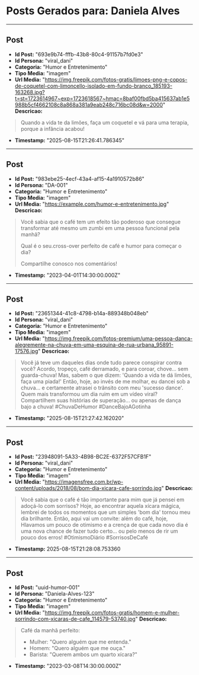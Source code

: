# Posts Gerados para: Daniela Alves

---

## Post
- **Id Post:** "693e9b74-fffb-43b8-80c4-91157b7fd0e3"
- **Id Persona:** "viral_dani"
- **Categoria:** "Humor e Entretenimento"
- **Tipo Media:** "imagem"
- **Url Media:** "https://img.freepik.com/fotos-gratis/limoes-png-e-copos-de-coquetel-com-limoncello-isolado-em-fundo-branco_185193-163268.jpg?t=st=1723614967~exp=1723618567~hmac=8baf00fbd5ba415637ab1e5988b5cf4662108c8a868a381a9eab248c716bc08d&w=2000"
**Descricao:**
> Quando a vida te da limões, faça um coquetel e vá para uma terapia, porque a infância acabou!
- **Timestamp:** "2025-08-15T21:26:41.786345"

---

## Post
- **Id Post:** "983ebe25-4ecf-43a4-af15-4a1910572b86"
- **Id Persona:** "DA-001"
- **Categoria:** "Humor e Entretenimento"
- **Tipo Media:** "imagem"
- **Url Media:** "https://example.com/humor-e-entretenimento.jpg"
**Descricao:**
> Você sabia que o café tem um efeito tão poderoso que consegue transformar até mesmo um zumbi em uma pessoa funcional pela manhã? 
> 
> Qual é o seu.cross-over perfeito de café e humor para começar o dia?
> 
> Compartilhe conosco nos comentários!
- **Timestamp:** "2023-04-01T14:30:00.000Z"

---

## Post
- **Id Post:** "23651344-41c8-4798-b14a-889348b048eb"
- **Id Persona:** "viral_dani"
- **Categoria:** "Humor e Entretenimento"
- **Tipo Media:** "imagem"
- **Url Media:** "https://img.freepik.com/fotos-premium/uma-pessoa-danca-alegremente-na-chuva-em-uma-esquina-de-rua-urbana_95891-17576.jpg"
**Descricao:**
> Você já teve um daqueles dias onde tudo parece conspirar contra você? Acordo, tropeço, café derramado, e para coroar, chove... sem guarda-chuva! Mas, sabem o que dizem: 'Quando a vida te dá limões, faça uma piada!' Então, hoje, ao invés de me molhar, eu dancei sob a chuva... e certamente atrasei o trânsito com meu 'sucesso dance'. Quem mais transformou um dia ruim em um vídeo viral? Compartilhem suas histórias de superação... ou apenas de dança bajo a chuva! #ChuvaDeHumor #DanceBajoAGotinha
- **Timestamp:** "2025-08-15T21:27:42.162020"

---

## Post
- **Id Post:** "23948091-5A33-4B98-BC2E-6372F57CFB1F"
- **Id Persona:** "viral_dani"
- **Categoria:** "Humor e Entretenimento"
- **Tipo Media:** "imagem"
- **Url Media:** "https://imagensfree.com.br/wp-content/uploads/2018/08/bom-dia-xicara-cafe-sorrindo.jpg"
**Descricao:**
> Você sabia que o café é tão importante para mim que já pensei em adoçá-lo com sorrisos? Hoje, ao encontrar aquela xícara mágica, lembrei de todos os momentos que um simples 'bom dia' tornou meu dia brilhante. Então, aqui vai um convite: além do café, hoje, Hlavamos um pouco de otimismo e a crença de que cada novo dia é uma nova chance de fazer tudo certo... ou pelo menos de rir um pouco dos erros! #OtimismoDiário #SorrisosDeCafé
- **Timestamp:** 2025-08-15T21:28:08.753360

---

## Post
- **Id Post:** "uuid-humor-001"
- **Id Persona:** "Daniela-Alves-123"
- **Categoria:** "Humor e Entretenimento"
- **Tipo Media:** "imagem"
- **Url Media:** "https://img.freepik.com/fotos-gratis/homem-e-mulher-sorrindo-com-xicaras-de-cafe_114579-53740.jpg"
**Descricao:**
> Café da manhã perfeito: 
> - Mulher: "Quero alguém que me entenda."
> - Homem: "Quero alguém que me ouça."
> - Barista: "Querem ambos um quarto xícara?"
- **Timestamp:** "2023-03-08T14:30:00.000Z"